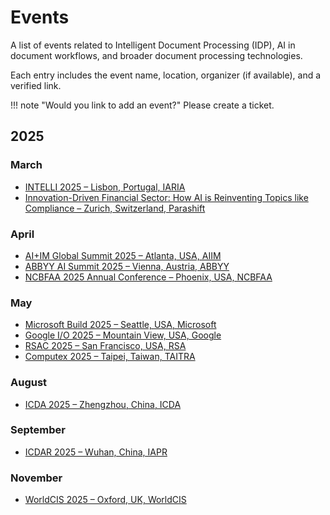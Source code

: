 # Events

A list of events related to Intelligent Document Processing (IDP), AI in document workflows, and broader document processing technologies. 

Each entry includes the event name, location, organizer (if available), and a verified link.

!!! note "Would you link to add an event?"
    Please create a ticket.

## 2025

### March

* [INTELLI 2025 – Lisbon, Portugal, IARIA](https://www.iaria.org/conferences2025/INTELLI25.html)
* [Innovation-Driven Financial Sector: How AI is Reinventing Topics like Compliance – Zurich, Switzerland, Parashift](https://www.intelligentdocumentprocessing.com/idp-news-weekly-recap-144/)

### April

* [AI+IM Global Summit 2025 – Atlanta, USA, AIIM](https://www.intelligentdocumentprocessing.com/idp-news-weekly-recap-141/)
* [ABBYY AI Summit 2025 – Vienna, Austria, ABBYY](https://www.intelligentdocumentprocessing.com/idp-news-weekly-recap-141/)
* [NCBFAA 2025 Annual Conference – Phoenix, USA, NCBFAA](https://www.mely.ai/events)

### May

* [Microsoft Build 2025 – Seattle, USA, Microsoft](https://www.tomsguide.com/news/live/microsoft-build-2025)
* [Google I/O 2025 – Mountain View, USA, Google](https://timesofindia.indiatimes.com/technology/tech-news/google-i/o-2025-android-16-ai-product-announcements-and-other-things-to-expect-from-the-event/articleshow/121273850.cms)
* [RSAC 2025 – San Francisco, USA, RSA](https://www.itpro.com/technology/artificial-intelligence/how-ai-agentic-and-otherwise-broke-big-at-rsac-2025)
* [Computex 2025 – Taipei, Taiwan, TAITRA](https://www.techradar.com/news/live/computex2025)

### August

* [ICDA 2025 – Zhengzhou, China, ICDA](https://www.icicda.org/)

### September

* [ICDAR 2025 – Wuhan, China, IAPR](https://www.icdar2025.com/)

### November

* [WorldCIS 2025 – Oxford, UK, WorldCIS](https://www.worldcis.org/)